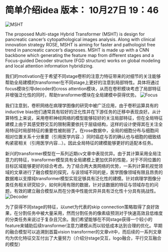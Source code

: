
# 简单介绍idea  版本： 10月27日 19：46
![MSHT](https://user-images.githubusercontent.com/50575108/139060018-fb06dab1-25bf-462c-9d29-c37eed1e3e02.jpg)

The proposed Multi-stage Hybrid Transformer (MSHT) is design for pancreatic cancer’s cytopathological images analysis. Along with clinical innovation strategy ROSE, MSHT is aiming for faster and pathologist free trend in pancreatic cancer’s diagnoses. MSHT is made up with a CNN backbone which generating the feature map from different stages and a Focus-guided Decoder structure (FGD structure) works on global modeling and local attention information hybridizing.


我们的motivation在于希望不同stage卷积的注意力特征带来的对细节的关注能够帮助全局建模的transformer在不同stage上更好的注意到局部特性。具体将通过focus模块引导decoder的cross attention模块，从而在卷积模块考虑了局部特征并增强泛化性的同时，帮助transformer模块在全局建模中获得优势。
![Focus](https://user-images.githubusercontent.com/50575108/139060041-0562c141-008a-4af1-aa2c-134dc7a80f59.jpg)

我们注意到，卷积网络在病理学图像的研究中被广泛应用，由于卷积运算具有的inductive bias他们通常具有较好的泛化性并在下游任务的迁移中表现良好。从计算特性上来说，采用卷积神经网络的模型能够较好的关注局部特征，但在全局特征建模上由于其感受野交互的限制需要依托于层级结构，这样的设计使得其在关注全局特征时局部特征的重要性被削弱了。在rose数据中，全局的细胞分布与细胞间相对位置关系十分重要（引用医学内容..）同时癌症与否的确认也与细胞的细致结构紧密相关（引用医学内容…）。因此全局特征的建模能够更好的适配本任务。

新兴的transformer模型在一系列近期cv文章中表现优异。由于其计算采用全局注意力的特征，transformer模型具有全局建模上更加优异的性能，对于不同位置的目标区域能够更好的综合考虑。为了结合两大类网络的优势，一系列计算机视觉领域的文章进行了融合模型的探究，与该领域不同的是，医学图像领域有限且昂贵的数据难以支撑纯transformer模型实现足够具有泛化性的建模。针对病理学图像分类任务相关研究较少，如何利用有限的数据，针对该数据的特征与领域存在的问题，有效的建立融合模型从而在分类中性能优异并具有泛化性十分具有挑战性。
![Decoder](https://user-images.githubusercontent.com/50575108/139060071-e34394c1-08a5-40e0-b4a4-9b1032722c64.jpg)

为了获得不同stage的特征，以unet为代表的skip connection策略取得了良好效果，在分割任务中被大量采用，然而分割任务的像素级预测对于快速高效且低维度的分类任务来说过于复杂且冗余。我们希望能够在不同stage获得一个较小的feature来辅助后续transformer注意力建模从而以较低成本达到合理的优化。早期的融合模型可以追溯到首篇vision transformer的文章vit中，而后续的一系列文章均为优化特征交互付出了大量努力（介绍分stage交互，logo融合，平行交互融合的模型）
